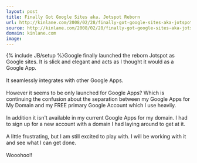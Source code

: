 ```yaml
---
layout: post
title: Finally Got Google Sites aka. Jotspot Reborn
url: http://kinlane.com/2008/02/28/finally-got-google-sites-aka-jotspot-reborn/
source: http://kinlane.com/2008/02/28/finally-got-google-sites-aka-jotspot-reborn/
domain: kinlane.com
image: 
---
```

{% include JB/setup %}Google finally launched the reborn Jotspot as Google sites.  It is slick and elegant and acts as I thought it would as a Google App.<br /><br />It seamlessly integrates with other Google Apps. <br /><br />However it seems to be only launched for Google Apps?  Which is continuing the confusion about the separation between my Google Apps for My Domain and my FREE primary Google Account which I use heavily. <br /><br />In addition it isn't available in my current Google Apps for my domain.  I had to sign up for a new account with a domain I had laying around to get at it. <br /><br />A little frustrating, but I am still excited to play with.  I will be working with it and see what I can get done.<br /><br />Wooohoo!!